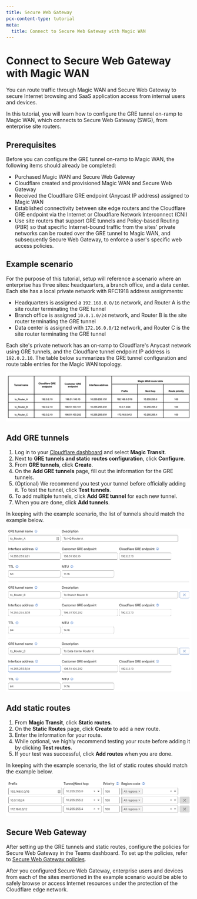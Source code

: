 ```yaml
---
title: Secure Web Gateway
pcx-content-type: tutorial
meta:
  title: Connect to Secure Web Gateway with Magic WAN
---
```


# Connect to Secure Web Gateway with Magic WAN

You can route traffic through Magic WAN and Secure Web Gateway to secure Internet browsing and SaaS application access from internal users and devices.

In this tutorial, you will learn how to configure the GRE tunnel on-ramp to Magic WAN, which connects to Secure Web Gateway (SWG), from enterprise site routers.

## Prerequisites

Before you can configure the GRE tunnel on-ramp to Magic WAN, the following items should already be completed:

- Purchased Magic WAN and Secure Web Gateway
- Cloudflare created and provisioned Magic WAN and Secure Web Gateway
- Received the Cloudflare GRE endpoint (Anycast IP address) assigned to Magic WAN
- Established connectivity between site edge routers and the Cloudflare GRE endpoint via the Internet or Cloudflare Network Interconnect (CNI)
- Use site routers that support GRE tunnels and Policy-based Routing (PBR) so that specific Internet-bound traffic from the sites' private networks can be routed over the GRE tunnel to Magic WAN, and subsequently Secure Web Gateway, to enforce a user's specific web access policies.

## Example scenario

For the purpose of this tutorial, setup will reference a scenario where an enterprise has three sites: headquarters, a branch office, and a data center. Each site has a local private network with RFC1918 address assignments:

- Headquarters is assigned a `192.168.0.0/16` network, and Router A is the site router terminating the GRE tunnel
- Branch office is assigned `10.0.1.0/24` network, and Router B is the site router terminating the GRE tunnel
- Data center is assigned with `172.16.0.0/12` network, and Router C is the site router terminating the GRE tunnel

Each site's private network has an on-ramp to Cloudflare's Anycast network using GRE tunnels, and the Cloudflare tunnel endpoint IP address is `192.0.2.10`. The table below summarizes the GRE tunnel configuration and route table entries for the Magic WAN topology.

![Tunnel configuration](../images/tunnel-config-values.png)

## Add GRE tunnels

1.  Log in to your [Cloudflare dashboard](https://dash.cloudflare.com) and select **Magic Transit**.
2.  Next to **GRE tunnels and static routes configuration**, click **Configure**.
3.  From **GRE tunnels**, click **Create**.
4.  On the **Add GRE tunnels** page, fill out the information for the GRE tunnels.
5.  (Optional) We recommend you test your tunnel before officially adding it. To test the tunnel, click **Test tunnels**.
6.  To add multiple tunnels, click **Add GRE tunnel** for each new tunnel.
7.  When you are done, click **Add tunnels**.

In keeping with the example scenario, the list of tunnels should match the example below.

![Tunnel configuration](../images/gre-tunnel-values.png)

## Add static routes

1.  From **Magic Transit**, click **Static routes**.
2.  On the **Static Routes** page, click **Create** to add a new route.
3.  Enter the information for your route.
4.  While optional, we highly recommend testing your route before adding it by clicking **Test routes**.
5.  If your test was successful, click **Add routes** when you are done.

In keeping with the example scenario, the list of static routes should match the example below.

![Tunnel configuration](../images/static-route-values.png)

## Secure Web Gateway

After setting up the GRE tunnels and static routes, configure the policies for Secure Web Gateway in the Teams dashboard. To set up the policies, refer to [Secure Web Gateway policies](/cloudflare-one/policies/filtering).

After you configured Secure Web Gateway, enterprise users and devices from each of the sites mentioned in the example scenario would be able to safely browse or access Internet resources under the protection of the Cloudflare edge network.
